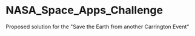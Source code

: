 # NASA_Space_Apps_Challenge
Proposed solution for the "Save the Earth from another Carrington Event"
